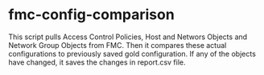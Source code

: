 # fmc-config-comparison
This script pulls Access Control Policies, Host and Networs Objects and Network Group Objects from FMC. Then it compares these actual configurations to previously saved gold configuration. If any of the objects have changed, it saves the changes in report.csv file.
